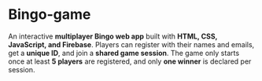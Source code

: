 # Bingo-game
An interactive **multiplayer Bingo web app** built with **HTML, CSS, JavaScript, and Firebase**.   Players can register with their names and emails, get a **unique ID**, and join a **shared game session**. The game only starts once at least **5 players** are registered, and only **one winner** is declared per session.  
